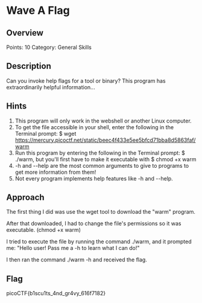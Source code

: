 # Wave A Flag

## Overview

Points: 10
Category: General Skills

## Description

Can you invoke help flags for a tool or binary? This program has extraordinarily helpful information...

## Hints

1. This program will only work in the webshell or another Linux computer.
2. To get the file accessible in your shell, enter the following in the Terminal prompt: $ wget https://mercury.picoctf.net/static/beec4f433e5ee5bfcd71bba8d5863faf/warm
3. Run this program by entering the following in the Terminal prompt: $ ./warm, but you'll first have to make it executable with $ chmod +x warm
4. -h and --help are the most common arguments to give to programs to get more information from them!
5. Not every program implements help features like -h and --help.

## Approach

The first thing I did was use the wget tool to download the "warm" program.

After that downloaded, I had to change the file's permissions so it was executable. (chmod +x warm)

I tried to execute the file by running the command ./warm, and it prompted me: "Hello user! Pass me a -h to learn what I can do!"

I then ran the command ./warm -h and received the flag.

## Flag

picoCTF{b1scu1ts_4nd_gr4vy_616f7182}

